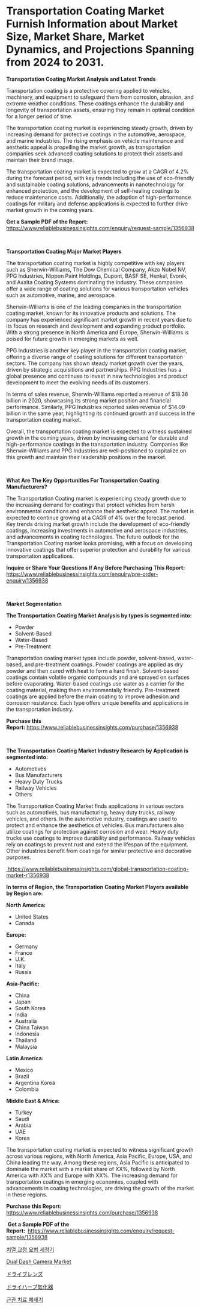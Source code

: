 <p><h1>Transportation Coating Market Furnish Information about Market Size, Market Share, Market Dynamics, and Projections Spanning from 2024 to 2031.</h1></p><p><strong>Transportation Coating Market Analysis and Latest Trends</strong></p>
<p><p>Transportation coating is a protective covering applied to vehicles, machinery, and equipment to safeguard them from corrosion, abrasion, and extreme weather conditions. These coatings enhance the durability and longevity of transportation assets, ensuring they remain in optimal condition for a longer period of time.</p><p>The transportation coating market is experiencing steady growth, driven by increasing demand for protective coatings in the automotive, aerospace, and marine industries. The rising emphasis on vehicle maintenance and aesthetic appeal is propelling the market growth, as transportation companies seek advanced coating solutions to protect their assets and maintain their brand image.</p><p>The transportation coating market is expected to grow at a CAGR of 4.2% during the forecast period, with key trends including the use of eco-friendly and sustainable coating solutions, advancements in nanotechnology for enhanced protection, and the development of self-healing coatings to reduce maintenance costs. Additionally, the adoption of high-performance coatings for military and defense applications is expected to further drive market growth in the coming years.</p></p>
<p><strong>Get a Sample PDF of the Report:&nbsp;</strong> <a href="https://www.reliablebusinessinsights.com/enquiry/request-sample/1356938">https://www.reliablebusinessinsights.com/enquiry/request-sample/1356938</a></p>
<p>&nbsp;</p>
<p><strong>Transportation Coating Major Market Players</strong></p>
<p><p>The transportation coating market is highly competitive with key players such as Sherwin-Williams, The Dow Chemical Company, Akzo Nobel NV, PPG Industries, Nippon Paint Holdings, Dupont, BASF SE, Henkel, Evonik, and Axalta Coating Systems dominating the industry. These companies offer a wide range of coating solutions for various transportation vehicles such as automotive, marine, and aerospace.</p><p>Sherwin-Williams is one of the leading companies in the transportation coating market, known for its innovative products and solutions. The company has experienced significant market growth in recent years due to its focus on research and development and expanding product portfolio. With a strong presence in North America and Europe, Sherwin-Williams is poised for future growth in emerging markets as well.</p><p>PPG Industries is another key player in the transportation coating market, offering a diverse range of coating solutions for different transportation sectors. The company has shown steady market growth over the years, driven by strategic acquisitions and partnerships. PPG Industries has a global presence and continues to invest in new technologies and product development to meet the evolving needs of its customers.</p><p>In terms of sales revenue, Sherwin-Williams reported a revenue of $18.36 billion in 2020, showcasing its strong market position and financial performance. Similarly, PPG Industries reported sales revenue of $14.09 billion in the same year, highlighting its continued growth and success in the transportation coating market.</p><p>Overall, the transportation coating market is expected to witness sustained growth in the coming years, driven by increasing demand for durable and high-performance coatings in the transportation industry. Companies like Sherwin-Williams and PPG Industries are well-positioned to capitalize on this growth and maintain their leadership positions in the market.</p></p>
<p>&nbsp;</p>
<p><strong>What Are The Key Opportunities For Transportation Coating Manufacturers?</strong></p>
<p><p>The Transportation Coating market is experiencing steady growth due to the increasing demand for coatings that protect vehicles from harsh environmental conditions and enhance their aesthetic appeal. The market is expected to continue growing at a CAGR of 4% over the forecast period. Key trends driving market growth include the development of eco-friendly coatings, increasing investments in automotive and aerospace industries, and advancements in coating technologies. The future outlook for the Transportation Coating market looks promising, with a focus on developing innovative coatings that offer superior protection and durability for various transportation applications.</p></p>
<p><strong>Inquire or Share Your Questions If Any Before Purchasing This Report:</strong> <a href="https://www.reliablebusinessinsights.com/enquiry/pre-order-enquiry/1356938">https://www.reliablebusinessinsights.com/enquiry/pre-order-enquiry/1356938</a></p>
<p>&nbsp;</p>
<p><strong>Market Segmentation</strong></p>
<p><strong>The Transportation Coating Market Analysis by types is segmented into:</strong></p>
<p><ul><li>Powder</li><li>Solvent-Based</li><li>Water-Based</li><li>Pre-Treatment</li></ul></p>
<p><p>Transportation coating market types include powder, solvent-based, water-based, and pre-treatment coatings. Powder coatings are applied as dry powder and then cured with heat to form a hard finish. Solvent-based coatings contain volatile organic compounds and are sprayed on surfaces before evaporating. Water-based coatings use water as a carrier for the coating material, making them environmentally friendly. Pre-treatment coatings are applied before the main coating to improve adhesion and corrosion resistance. Each type offers unique benefits and applications in the transportation industry.</p></p>
<p><strong>Purchase this Report:&nbsp;</strong><a href="https://www.reliablebusinessinsights.com/purchase/1356938">https://www.reliablebusinessinsights.com/purchase/1356938</a></p>
<p>&nbsp;</p>
<p><strong>The Transportation Coating Market Industry Research by Application is segmented into:</strong></p>
<p><ul><li>Automotives</li><li>Bus Manufacturers</li><li>Heavy Duty Trucks</li><li>Railway Vehicles</li><li>Others</li></ul></p>
<p><p>The Transportation Coating Market finds applications in various sectors such as automotives, bus manufacturing, heavy duty trucks, railway vehicles, and others. In the automotive industry, coatings are used to protect and enhance the aesthetics of vehicles. Bus manufacturers also utilize coatings for protection against corrosion and wear. Heavy duty trucks use coatings to improve durability and performance. Railway vehicles rely on coatings to prevent rust and extend the lifespan of the equipment. Other industries benefit from coatings for similar protective and decorative purposes.</p></p>
<p><a href="https://www.reliablebusinessinsights.com/global-transportation-coating-market-r1356938">&nbsp;https://www.reliablebusinessinsights.com/global-transportation-coating-market-r1356938</a></p>
<p><strong>In terms of Region, the Transportation Coating Market Players available by Region are:</strong></p>
<p>
    <p> <strong> North America: </strong>
        <ul>
            <li>United States</li>
            <li>Canada</li>
        </ul>
        </p> 
    <p> <strong> Europe: </strong>
        <ul>
            <li>Germany</li>
            <li>France</li>
            <li>U.K.</li>
            <li>Italy</li>
            <li>Russia</li>
        </ul>
        </p> 
    <p> <strong> Asia-Pacific: </strong>
        <ul>
            <li>China</li>
            <li>Japan</li>
            <li>South Korea</li>
            <li>India</li>
            <li>Australia</li>
            <li>China Taiwan</li>
            <li>Indonesia</li>
            <li>Thailand</li>
            <li>Malaysia</li>
        </ul>
        </p> 
    <p> <strong> Latin America: </strong>
        <ul>
            <li>Mexico</li>
            <li>Brazil</li>
            <li>Argentina Korea</li>
            <li>Colombia</li>
        </ul>
        </p> 
    <p> <strong> Middle East & Africa: </strong>
        <ul>
            <li>Turkey</li>
            <li>Saudi</li>
            <li>Arabia</li>
            <li>UAE</li>
            <li>Korea</li>
        </ul>
    </p>
    </p>
<p><p>The transportation coating market is expected to witness significant growth across various regions, with North America, Asia Pacific, Europe, USA, and China leading the way. Among these regions, Asia Pacific is anticipated to dominate the market with a market share of XX%, followed by North America with XX% and Europe with XX%. The increasing demand for transportation coatings in emerging economies, coupled with advancements in coating technologies, are driving the growth of the market in these regions.</p></p>
<p><strong>Purchase this Report: </strong><a href="https://www.reliablebusinessinsights.com/purchase/1356938">https://www.reliablebusinessinsights.com/purchase/1356938</a></p>
<p>&nbsp;<strong>Get a Sample PDF of the Report:&nbsp;&nbsp;</strong><a href="https://www.reliablebusinessinsights.com/enquiry/request-sample/1356938">https://www.reliablebusinessinsights.com/enquiry/request-sample/1356938</a></p>
<p><strong></strong></p>
<p><p><a href="https://github.com/sammyUltyylrich9067856/Market-Research-Report-List-2/blob/main/1487833116576.md">치열 교정 요법 세정기</a></p><p><a href="https://github.com/dmmanir420/Market-Research-Report-List-1/blob/main/dual-dash-camera-market.md">Dual Dash Camera Market</a></p><p><a href="https://github.com/reliezer65/Market-Research-Report-List-1/blob/main/9244020129119.md">ドライブレンズ</a></p><p><a href="https://github.com/tanyaali3/Market-Research-Report-List-1/blob/main/2803307129120.md">ドライハーブ気化器</a></p><p><a href="https://github.com/ConstantinVon/Market-Research-Report-List-1/blob/main/3482238116577.md">근관 치료 폐쇄기</a></p></p>